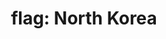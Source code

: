 ---
layout: flags
title: "flag: North Korea"
emoji: flag_north_korea
permalink: 🇰🇵.html
image: assets/img/3moji/flag_north_korea.png
---